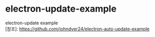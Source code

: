 # electron-update-example

electron-update example </br>
[참조]: https://github.com/johndyer24/electron-auto-update-example
